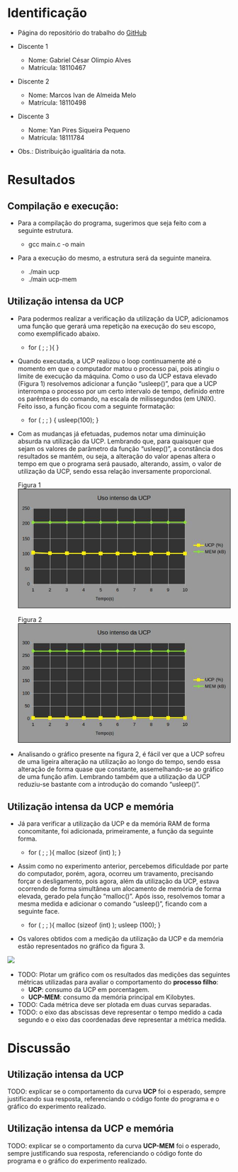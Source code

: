 # Identificação

* Página do repositório do trabalho do <a href="https://github.com/gabriel-cesar/teaching"> GitHub</a>

* Discente 1
	* Nome: Gabriel César Olimpio Alves
	* Matrícula: 18110467
* Discente 2
	* Nome: Marcos Ivan de Almeida Melo
	* Matrícula: 18110498
* Discente 3
	* Nome: Yan Pires Siqueira Pequeno
	* Matrícula: 18111784
* Obs.: Distribuição igualitária da nota.

# Resultados

## Compilação e execução:

* Para a compilação do programa, sugerimos que seja feito com a seguinte estrutura.
	<p><ul>
			<li>gcc main.c -o main</li>
		</ul>
	</p>
* Para a execução do mesmo, a estrutura será da seguinte maneira.
	<p>
		<ul>
			<li>./main ucp</li>
			<li>./main ucp-mem</li>
		</ul>
	</p>

## Utilização intensa da UCP

* Para podermos realizar a verificação da utilização da UCP, adicionamos uma função que gerará uma repetição na execução do seu escopo, como exemplificado abaixo.

	* for ( ; ; ){
	}

* Quando executada, a UCP realizou o loop continuamente até o momento em que o computador matou o processo pai, pois atingiu o limite de execução da máquina. Como o uso da UCP estava elevado (Figura 1) resolvemos adicionar a função “usleep()”, para que a UCP interrompa o processo por um certo intervalo de tempo, definido entre os parênteses do comando, na escala de milissegundos (em UNIX). Feito isso, a função ficou com a seguinte formatação:

	* for ( ; ; ) {
		usleep(100);
	}

* Com as mudanças já efetuadas, pudemos notar uma diminuição absurda na utilização da UCP. Lembrando que, para quaisquer que sejam os valores de parâmetro da função “usleep()”, a constância dos resultados se mantém, ou seja, a alteração do valor apenas altera o tempo em que o programa será pausado, alterando, assim, o valor de utilização da UCP, sendo essa relação inversamente proporcional.
	
	<p>Figura 1	<br>
		<img src="images/high_ucp.jpg"> 
	</p>
	<p>Figura 2 <br>
		<img src="images/low_ucp.jpg">
	</p>

* Analisando o gráfico presente na figura 2, é fácil ver que a UCP sofreu de uma ligeira alteração na utilização ao longo do tempo, sendo essa alteração de forma quase que constante, assemelhando-se ao gráfico de uma função afim. Lembrando também que a utilização da UCP reduziu-se bastante com a introdução do comando “usleep()”.

## Utilização intensa da UCP e memória

* Já para verificar a utilização da UCP e da memória RAM de forma concomitante, foi adicionada, primeiramente, a função da seguinte forma.
	* for ( ; ; ){
		malloc (sizeof (int) );
	}

* Assim como no experimento anterior, percebemos dificuldade por parte do computador, porém, agora, ocorreu um travamento, precisando forçar o desligamento, pois agora, além da utilização da UCP, estava ocorrendo de forma simultânea um alocamento de memória de forma elevada, gerado pela função “malloc()”. Após isso, resolvemos tomar a mesma medida e adicionar o comando “usleep()”, ficando com a seguinte face.
	
	* for ( ; ; ){
		malloc (sizeof (int) );
		usleep (100);
	}

* Os valores obtidos com a medição da utilização da UCP e da memória estão representados no gráfico da figura 3.

<img src="images/cpu_mem.jpg">

* TODO: Plotar um gráfico com os resultados das medições das seguintes métricas utilizadas para avaliar o comportamento do **processo filho**:
	*  **UCP**: consumo da UCP em porcentagem.
	*  **UCP-MEM**: consumo da memória principal em Kilobytes.
* TODO: Cada métrica deve ser plotada em duas curvas separadas.
* TODO: o eixo das abscissas deve representar o tempo medido a cada segundo e o eixo das coordenadas deve representar a métrica medida.

# Discussão
	
## Utilização intensa da UCP

TODO: explicar se o comportamento da curva **UCP** foi o esperado, sempre justificando sua resposta, referenciando o código fonte do programa e o gráfico do experimento realizado.

## Utilização intensa da UCP e memória

TODO: explicar se o comportamento da curva **UCP-MEM** foi o esperado, sempre justificando sua resposta, referenciando o código fonte do programa e o gráfico do experimento realizado.